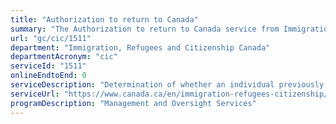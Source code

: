 ```yaml
---
title: "Authorization to return to Canada"
summary: "The Authorization to return to Canada service from Immigration, Refugees and Citizenship Canada is not available end-to-end online, according to the GC Service Inventory."
url: "gc/cic/1511"
department: "Immigration, Refugees and Citizenship Canada"
departmentAcronym: "cic"
serviceId: "1511"
onlineEndtoEnd: 0
serviceDescription: "Determination of whether an individual previously removed from Canada should be authorized to return to Canada."
serviceUrl: "https://www.canada.ca/en/immigration-refugees-citizenship/services/immigrate-canada/inadmissibility/reasons/authorization-return-canada.html"
programDescription: "Management and Oversight Services"
---
```

